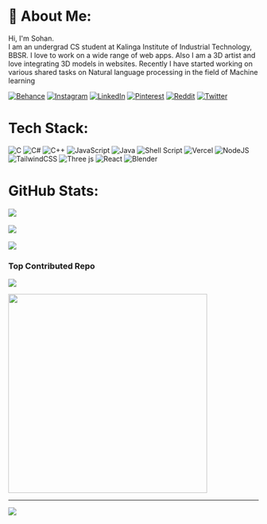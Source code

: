 # 💫 About Me:
Hi, I'm Sohan.<br>I am an undergrad CS student at Kalinga Institute of Industrial Technology, BBSR. I love to work on a wide range of web apps. Also I am a 3D artist and love integrating 3D models in websites. Recently I have started working on various shared tasks on Natural language processing in the field of Machine learning


[![Behance](https://img.shields.io/badge/Behance-1769ff?logo=behance&logoColor=white)](https://behance.net/itsmesohan) [![Instagram](https://img.shields.io/badge/Instagram-%23E4405F.svg?logo=Instagram&logoColor=white)](https://instagram.com/sohxnnn.exe) [![LinkedIn](https://img.shields.io/badge/LinkedIn-%230077B5.svg?logo=linkedin&logoColor=white)](https://www.linkedin.com/in/sohan-c-44736a245/) [![Pinterest](https://img.shields.io/badge/Pinterest-%23E60023.svg?logo=Pinterest&logoColor=white)](https://pinterest.com/VRTX3D) [![Reddit](https://img.shields.io/badge/Reddit-%23FF4500.svg?logo=Reddit&logoColor=white)](https://reddit.com/user/Sohxn) [![Twitter](https://img.shields.io/badge/Twitter-%231DA1F2.svg?logo=Twitter&logoColor=white)](https://twitter.com/sohxnnn) 

# Tech Stack:
![C](https://img.shields.io/badge/c-%2300599C.svg?style=for-the-badge&logo=c&logoColor=white) ![C#](https://img.shields.io/badge/c%23-%23239120.svg?style=for-the-badge&logo=csharp&logoColor=white) ![C++](https://img.shields.io/badge/c++-%2300599C.svg?style=for-the-badge&logo=c%2B%2B&logoColor=white) ![JavaScript](https://img.shields.io/badge/javascript-%23323330.svg?style=for-the-badge&logo=javascript&logoColor=%23F7DF1E) ![Java](https://img.shields.io/badge/java-%23ED8B00.svg?style=for-the-badge&logo=openjdk&logoColor=white) ![Shell Script](https://img.shields.io/badge/shell_script-%23121011.svg?style=for-the-badge&logo=gnu-bash&logoColor=white) ![Vercel](https://img.shields.io/badge/vercel-%23000000.svg?style=for-the-badge&logo=vercel&logoColor=white) ![NodeJS](https://img.shields.io/badge/node.js-6DA55F?style=for-the-badge&logo=node.js&logoColor=white) ![TailwindCSS](https://img.shields.io/badge/tailwindcss-%2338B2AC.svg?style=for-the-badge&logo=tailwind-css&logoColor=white) ![Three js](https://img.shields.io/badge/threejs-black?style=for-the-badge&logo=three.js&logoColor=white) ![React](https://img.shields.io/badge/react-%2320232a.svg?style=for-the-badge&logo=react&logoColor=%2361DAFB) ![Blender](https://img.shields.io/badge/blender-%23F5792A.svg?style=for-the-badge&logo=blender&logoColor=white)
# GitHub Stats:
![](https://github-readme-stats.vercel.app/api?username=Sohxn&theme=dark&hide_border=false&include_all_commits=false&count_private=false)<br/><br/>
![](https://github-readme-streak-stats.herokuapp.com/?user=Sohxn&theme=dark&hide_border=false)<br/><br/>
![](https://github-readme-stats.vercel.app/api/top-langs/?username=Sohxn&theme=dark&hide_border=false&include_all_commits=false&count_private=false&layout=compact)

### Top Contributed Repo
![](https://github-contributor-stats.vercel.app/api?username=Sohxn&limit=5&theme=tokyonight&combine_all_yearly_contributions=true)


<img src='https://randommeme-five.vercel.app/' style="height: 400px;"/>

---
[![](https://visitcount.itsvg.in/api?id=Sohxn&icon=0&color=0)](https://visitcount.itsvg.in)

<!-- Proudly created with GPRM ( https://gprm.itsvg.in ) -->
